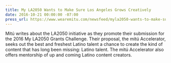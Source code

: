 ```yaml
---
title: My LA2050 Wants to Make Sure Los Angeles Grows Creatively
date: 2016-10-21 00:00:00 -07:00
press_url: https://www.wearemitu.com/newsfeed/myla2050-wants-to-make-sure-los-angeles-grows-creatively/
---
```


Mitú writes about the LA2050 initiative as they promote their submission for the 2016 My LA2050 Grants Challenge. Their proposal, the mitú Accelerator, seeks out the best and freshest Latino talent a chance to create the kind of content that has long been missing: Latino talent. The mitú Accelerator also offers mentorship of up and coming Latino content creators.
